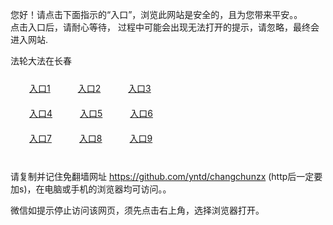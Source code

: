 您好！请点击下面指示的“入口”，浏览此网站是安全的，且为您带来平安。。 <br/>
点击入口后，请耐心等待， 过程中可能会出现无法打开的提示，请忽略，最终会进入网站. </br>

法轮大法在长春<br/>
<div style="padding:10px"><a style="margin:20px" target="_blank" href="https://d1nv7kh6zts1ph.cloudfront.net/2Qpsp?vjbvhji" id="ccLink1" rel="nofollow">入口1</a> <a target="_blank" style="margin:20px" href="https://d3s8ncih0d0myh.cloudfront.net/2Qpsp?ewejhg" id="ccLink2" rel="nofollow">入口2</a> <a style="margin:20px" target="_blank" href="https://d2v8xg7317bhs9.cloudfront.net/2Qpsp?rqklt" id="ccLink3" rel="nofollow">入口3</a></div>

<div style="padding:10px" ><a style="margin:20px" target="_blank" href="https://d1nv7kh6zts1ph.cloudfront.net/2Qpsp?vjbvhji" id="ccLink4" rel="nofollow">入口4</a> <a style="margin:20px" href="https://d3s8ncih0d0myh.cloudfront.net/2Qpsp?ewejhg" target="_blank" id="ccLink5" rel="nofollow">入口5</a> <a style="margin:20px" href="https://d2v8xg7317bhs9.cloudfront.net/2Qpsp?rqklt" target="_blank" id="ccLink6" rel="nofollow">入口6</a></div>

<div style="padding:10px"><a style="margin:20px" target="_blank" href="https://d1nv7kh6zts1ph.cloudfront.net/2Qpsp?vjbvhji" id="ccLink7" rel="nofollow">入口7</a> <a style="margin:20px" href="https://d3s8ncih0d0myh.cloudfront.net/2Qpsp?ewejhg" target="_blank" id="ccLink8" rel="nofollow">入口8</a> <a style="margin:20px" target="_blank" href="https://d2v8xg7317bhs9.cloudfront.net/2Qpsp?rqklt" id="ccLink9" rel="nofollow">入口9</a></div>

<br/>



请复制并记住免翻墙网址 https://github.com/yntd/changchunzx (http后一定要加s)，在电脑或手机的浏览器均可访问。。<br/>

微信如提示停止访问该网页，须先点击右上角，选择浏览器打开。
